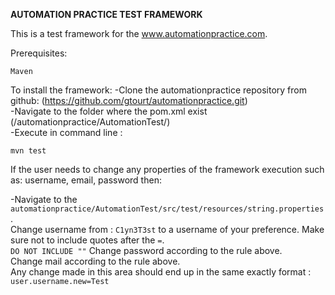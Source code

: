 **AUTOMATION PRACTICE TEST FRAMEWORK**

This is a test framework for the www.automationpractice.com.

Prerequisites:
```
Maven
```

To install the framework:
-Clone the automationpractice repository from github: (https://github.com/gtourt/automationpractice.git)<br />
-Navigate to the folder where the pom.xml exist (/automationpractice/AutomationTest/)<br />
-Execute in command line : 
```
mvn test
```

If the user needs to change any properties of the framework execution such as: username, email, password then:

-Navigate to the `automationpractice/AutomationTest/src/test/resources/string.properties`.<br />
    Change username from : `C1yn3T3st` to a username of your preference. Make sure not to include quotes after the `=`.<br />
    ```
    DO NOT INCLUDE ""
    ```
    Change password according to the rule above.<br />
    Change mail according to the rule above.<br />
    Any change made in this area should end up in the same exactly format : `user.username.new=Test`
